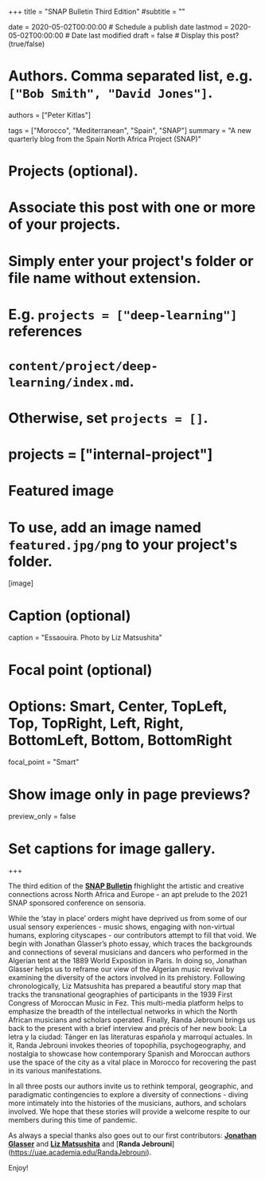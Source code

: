 +++
title = "SNAP Bulletin Third Edition"
#subtitle = ""

date = 2020-05-02T00:00:00  # Schedule a publish date
lastmod = 2020-05-02T00:00:00  # Date last modified
draft = false  # Display this post? (true/false)

# Authors. Comma separated list, e.g. `["Bob Smith", "David Jones"]`.
authors = ["Peter Kitlas"]

tags = ["Morocco", "Mediterranean", "Spain", "SNAP"]
summary = "A new quarterly blog from the Spain North Africa Project (SNAP)"

# Projects (optional).
#   Associate this post with one or more of your projects.
#   Simply enter your project's folder or file name without extension.
#   E.g. `projects = ["deep-learning"]` references 
#   `content/project/deep-learning/index.md`.
#   Otherwise, set `projects = []`.
# projects = ["internal-project"]

# Featured image
# To use, add an image named `featured.jpg/png` to your project's folder. 
[image]
  # Caption (optional)
  caption = "Essaouira. Photo by Liz Matsushita"

  # Focal point (optional)
  # Options: Smart, Center, TopLeft, Top, TopRight, Left, Right, BottomLeft, Bottom, BottomRight
  focal_point = "Smart"

  # Show image only in page previews?
  preview_only = false

# Set captions for image gallery.

+++

The third edition of the [**SNAP Bulletin**](http://www.spainnorthafricaproject.org/bulletin/2020/5/2/front) fhighlight the artistic and creative connections across North Africa and Europe - an apt prelude to the 2021 SNAP sponsored conference on sensoria. 

While the ‘stay in place’ orders might have deprived us from some of our usual sensory experiences - music shows, engaging with non-virtual humans, exploring cityscapes - our contributors attempt to fill that void. We begin with Jonathan Glasser’s photo essay, which traces the backgrounds and connections of several musicians and dancers who performed in the Algerian tent at the 1889 World Exposition in Paris. In doing so, Jonathan Glasser helps us to reframe our view of the Algerian music revival by examining the diversity of the actors involved in its prehistory. Following chronologically, Liz Matsushita has prepared a beautiful story map that tracks the transnational geographies of participants in the 1939 First Congress of Moroccan Music in Fez. This multi-media platform helps to emphasize the breadth of the intellectual networks in which the North African musicians and scholars operated. Finally, Randa Jebrouni brings us back to the present with a brief interview and précis of her new book: La letra y la ciudad: Tánger en las literaturas española y marroquí actuales. In it, Randa Jebrouni invokes theories of topophilia, psychogeography, and nostalgia to showcase how contemporary Spanish and Moroccan authors use the space of the city as a vital place in Morocco for recovering the past in its various manifestations.

In all three posts our authors invite us to rethink temporal, geographic, and paradigmatic contingencies to explore a diversity of connections - diving more intimately into the histories of the musicians, authors, and scholars involved. We hope that these stories will provide a welcome respite to our members during this time of pandemic.

As always a special thanks also goes out to our first contributors: [**Jonathan Glasser**](https://www.wm.edu/as/anthropology/people/glasser-j.php) and [**Liz Matsushita**](https://history.illinois.edu/directory/profile/matssht2) and [**Randa Jebrouni**] (https://uae.academia.edu/RandaJebrouni). 

Enjoy!
